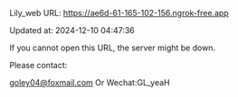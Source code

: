 Lily_web URL: https://ae6d-61-165-102-156.ngrok-free.app

Updated at: 2024-12-10 04:47:36

If you cannot open this URL, the server might be down.

Please contact: 

goley04@foxmail.com Or Wechat:GL_yeaH